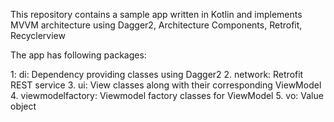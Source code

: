 This repository contains a sample app written in Kotlin and implements MVVM architecture using Dagger2, Architecture Components, Retrofit, Recyclerview

The app has following packages: 

1: di: Dependency providing classes using Dagger2
2. network: Retrofit REST service
3. ui: View classes along with their corresponding ViewModel
4. viewmodelfactory: Viewmodel factory classes for ViewModel
5. vo: Value object
